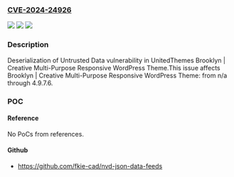 ### [CVE-2024-24926](https://cve.mitre.org/cgi-bin/cvename.cgi?name=CVE-2024-24926)
![](https://img.shields.io/static/v1?label=Product&message=Brooklyn%20%7C%20Creative%20Multi-Purpose%20Responsive%20WordPress%20Theme&color=blue)
![](https://img.shields.io/static/v1?label=Version&message=n%2Fa%3C%3D%204.9.7.6%20&color=brighgreen)
![](https://img.shields.io/static/v1?label=Vulnerability&message=CWE-502%20Deserialization%20of%20Untrusted%20Data&color=brighgreen)

### Description

Deserialization of Untrusted Data vulnerability in UnitedThemes Brooklyn | Creative Multi-Purpose Responsive WordPress Theme.This issue affects Brooklyn | Creative Multi-Purpose Responsive WordPress Theme: from n/a through 4.9.7.6.

### POC

#### Reference
No PoCs from references.

#### Github
- https://github.com/fkie-cad/nvd-json-data-feeds

